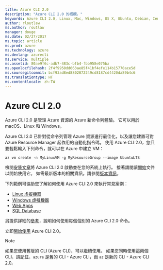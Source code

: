 ```yaml
---
title: Azure CLI 2.0
description: "Azure CLI 2.0 的概觀。"
keywords: Azure CLI 2.0, Linux, Mac, Windows, OS X, Ubuntu, Debian, CentOS, RHEL, SUSE, CoreOS, Docker, Windows, Python, PIP
author: rloutlaw
ms.author: routlaw
manager: douge
ms.date: 02/27/2017
ms.topic: article
ms.prod: azure
ms.technology: azure
ms.devlang: azurecli
ms.service: multiple
ms.assetid: 80ae9f6c-adb7-483c-bfb4-fbb958e075ba
ms.openlocfilehash: 2f4f9950dd663ae85f41bf4efe114b15770ace5d
ms.sourcegitcommit: bcf93ad8ed8802072249cd8187cd4420da89b4c6
ms.translationtype: HT
ms.contentlocale: zh-TW
---
```

# <a name="azure-cli-20"></a>Azure CLI 2.0

Azure CLI 2.0 是管理 Azure 資源的 Azure 新命令列體驗。  它可以用於 macOS、Linux 和 Windows。 

Azure CLI 2.0 已針對從命令列管理 Azure 資源進行最佳化，以及讓您建置可對 Azure Resource Manager 起作用的自動化指令碼。 使用 Azure CLI 2.0，您只要輕鬆輸入下列命令，就可以在 Azure 中建立 VM：

```azurecli
az vm create -n MyLinuxVM -g MyResourceGroup --image UbuntuLTS
```

檢閱[安裝文章](install-azure-cli.md)將 Azure CLI 2.0 啟動並在您的系統上執行。 接著請閱讀[開始](get-started-with-azure-cli.md)文件以開始使用它。
如需最新版本的相關資訊，請參閱[版本資訊](release-notes-azure-cli.md)。

下列範例可協助您了解如何使用 Azure CLI 2.0 來執行常見案例：
- [Linux 虛擬機器](/azure/virtual-machines/virtual-machines-linux-cli-samples?toc=%2fcli%2fazure%2ftoc.json&bc=%2fcli%2fazure%2fbreadcrumb%2ftoc.json)
- [Windows 虛擬機器](/azure/virtual-machines/virtual-machines-windows-cli-samples?toc=%2fcli%2fazure%2ftoc.json&bc=%2fcli%2fazure%2fbreadcrumb%2ftoc.json)
- [Web Apps](/azure/app-service-web/app-service-cli-samples?toc=%2fcli%2fazure%2ftoc.json&bc=%2fcli%2fazure%2fbreadcrumb%2ftoc.json)
- [SQL Database](/azure/sql-database/sql-database-cli-samples?toc=%2fcli%2fazure%2ftoc.json&bc=%2fcli%2fazure%2fbreadcrumb%2ftoc.json)

另提供詳細的[參考](/cli/azure/)，說明如何使用每個個別的 Azure CLI 2.0 命令。

立即[開始使用](get-started-with-azure-cli.md) Azure CLI 2.0。


> [!NOTE]
> 如果您使用舊版的 CLI (Azure CLI)，可以繼續使用。
> 如果您同時使用這兩個 CLI，請記住，`azure` 是舊的 CLI - Azure CLI，而 `az` 是新的 CLI - Azure CLI 2.0。 